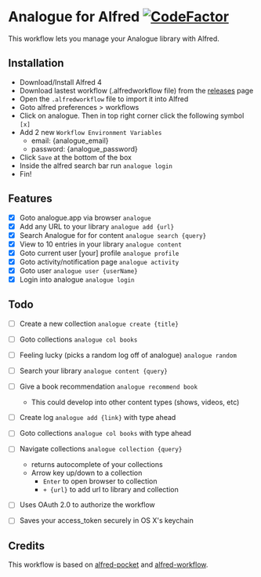 Analogue for Alfred [![CodeFactor](https://www.codefactor.io/repository/github/analogue-app/alfred-analogue/badge)](https://www.codefactor.io/repository/github/analogue-app/alfred-analogue)
==============

This workflow lets you manage your Analogue library with Alfred.

## Installation
- Download/Install Alfred 4
- Download lastest workflow (.alfredworkflow file) from the [releases](https://github.com/analogue-app/alfred-analogue/releases) page
- Open the `.alfredworkflow` file to import it into Alfred
- Goto alfred preferences > workflows
- Click on analogue. Then in top right corner click the following symbol `[x]`
- Add 2 new `Workflow Environment Variables`
    - email: {analogue_email}
    - password: {analogue_password}
- Click `Save` at the bottom of the box
- Inside the alfred search bar run `analogue login`
- Fin!

## Features

- [X] Goto analogue.app via browser `analogue`
- [X] Add any URL to your library `analogue add {url}`
- [X] Search Analogue for for content `analogue search {query}`
- [X] View to 10 entries in your library `analogue content`
- [X] Goto current user [your] profile `analogue profile`
- [X] Goto activity/notification page `analogue activity`
- [X] Goto user `analogue user {userName}`
- [X] Login into analogue `analogue login`

## Todo
- [ ] Create a new collection `analogue create {title}`
- [ ] Goto collections `analogue col books`
- [ ] Feeling lucky (picks a random log off of analogue) `analogue random`
- [ ] Search your library `analogue content {query}`
- [ ] Give a book recommendation `analogue recommend book`
    - This could develop into other content types (shows, videos, etc)
- [ ] Create log `analogue add {link}` with type ahead
- [ ] Goto collections `analogue col books` with type ahead
- [ ] Navigate collections `analogue collection {query}`
    - returns autocomplete of your collections
    - Arrow key up/down to a collection
      - `Enter` to open browser to collection
      - `+ {url}` to add url to library and collection
- [ ] Uses OAuth 2.0 to authorize the workflow
- [ ] Saves your access_token securely in OS X's keychain


## Credits

This workflow is based on [alfred-pocket](https://github.com/fniephaus/alfred-pocket) and [alfred-workflow](https://github.com/deanishe/alfred-workflow).
